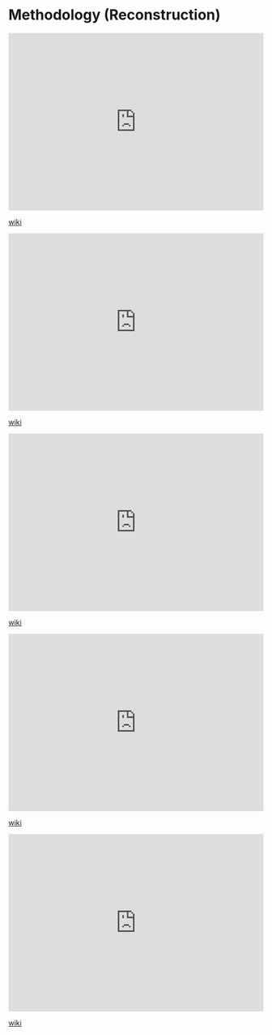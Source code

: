 # Methodology (Reconstruction)

<iframe width="100%" height="350" frameborder="0" allow="accelerometer; autoplay; clipboard-write; encrypted-media; gyroscope; picture-in-picture" allowfullscreen src="https://en.wikipedia.org/wiki/Proto-Indo-European-society#Scientific-approaches"></iframe>

[wiki](https://en.wikipedia.org/wiki/Proto-Indo-European-society#Scientific-approaches)


<iframe width="100%" height="350" frameborder="0" allow="accelerometer; autoplay; clipboard-write; encrypted-media; gyroscope; picture-in-picture" allowfullscreen src="https://en.wikipedia.org/wiki/Proto-Indo-European-mythology#Methods-of-reconstruction"></iframe>

[wiki](https://en.wikipedia.org/wiki/Proto-Indo-European-mythology#Methods-of-reconstruction)



<iframe width="100%" height="350" frameborder="0" allow="accelerometer; autoplay; clipboard-write; encrypted-media; gyroscope; picture-in-picture" allowfullscreen src="https://en.wikipedia.org/wiki/Interpretatio-graeca"></iframe>

[wiki](https://en.wikipedia.org/wiki/Interpretatio-graeca)


<iframe width="100%" height="350" frameborder="0" allow="accelerometer; autoplay; clipboard-write; encrypted-media; gyroscope; picture-in-picture" allowfullscreen src="https://en.wikipedia.org/wiki/Indo-European-studies"></iframe>

[wiki](https://en.wikipedia.org/wiki/Indo-European-studies)


<iframe width="100%" height="350" frameborder="0" allow="accelerometer; autoplay; clipboard-write; encrypted-media; gyroscope; picture-in-picture" allowfullscreen src="https://en.wikipedia.org/wiki/Interpretatio-germanica"></iframe>

[wiki](https://en.wikipedia.org/wiki/Interpretatio-germanica)